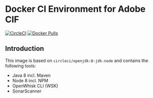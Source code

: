 # Docker CI Environment for Adobe CIF

[![CircleCI](https://circleci.com/gh/herzog31/cif-ci-environment.svg?style=svg)](https://circleci.com/gh/herzog31/cif-ci-environment)
[![Docker Pulls](https://img.shields.io/docker/pulls/adobe/commerce-cif-ci-env.svg)](https://hub.docker.com/r/adobe/commerce-cif-ci-env/)

## Introduction
This image is based on `circleci/openjdk:8-jdk-node` and contains the following tools:

* Java 8 incl. Maven
* Node 8 incl. NPM
* OpenWhisk CLI (WSK)
* SonarScanner